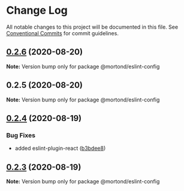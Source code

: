 # Change Log

All notable changes to this project will be documented in this file.
See [Conventional Commits](https://conventionalcommits.org) for commit guidelines.

## [0.2.6](https://github.com/daithimorton/bowhead/compare/@mortond/eslint-config@0.2.5...@mortond/eslint-config@0.2.6) (2020-08-20)

**Note:** Version bump only for package @mortond/eslint-config





## 0.2.5 (2020-08-20)

**Note:** Version bump only for package @mortond/eslint-config





## [0.2.4](https://github.com/daithimorton/bowhead/compare/@mortond/eslint-config@0.2.3...@mortond/eslint-config@0.2.4) (2020-08-19)


### Bug Fixes

* added eslint-plugin-react ([b3bdee8](https://github.com/daithimorton/bowhead/commit/b3bdee822ab384f67c9e925e7967aeff4f6c731f))





## [0.2.3](https://github.com/daithimorton/bowhead/compare/@mortond/eslint-config@0.2.2...@mortond/eslint-config@0.2.3) (2020-08-19)

**Note:** Version bump only for package @mortond/eslint-config
